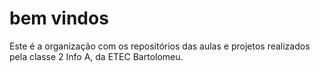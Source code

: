 # bem vindos

Este é a organização com os repositórios das aulas e projetos realizados pela classe 2 Info A, da ETEC Bartolomeu.
